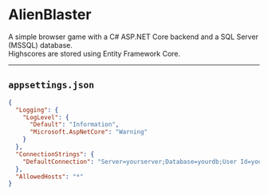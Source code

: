 # AlienBlaster

A simple browser game with a C# ASP.NET Core backend and a SQL Server (MSSQL) database.  
Highscores are stored using Entity Framework Core.

---

## `appsettings.json`

```json
{
  "Logging": {
    "LogLevel": {
      "Default": "Information",
      "Microsoft.AspNetCore": "Warning"
    }
  },
  "ConnectionStrings": {
    "DefaultConnection": "Server=yourserver;Database=yourdb;User Id=youruser;Password=yourpass;Encrypt=True;TrustServerCertificate=True;"
  },
  "AllowedHosts": "*"
}
